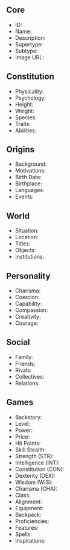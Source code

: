  ## Core
- <span class="text-field" data-tooltip="Text">ID</span>:
- <span class="text-field" data-tooltip="Text">Name</span>: 
- <span class="text-field" data-tooltip="Text">Description</span>: 
- <span class="text-field" data-tooltip="Text">Supertype</span>: 
- <span class="text-field" data-tooltip="Text">Subtype</span>: 
- <span class="text-field" data-tooltip="Text">Image URL</span>: 

## Constitution
- <span class="text-field" data-tooltip="Text">Physicality</span>: 
- <span class="text-field" data-tooltip="Text">Psychology</span>: 
- <span class="number-field" data-tooltip="Number">Height</span>: 
- <span class="number-field" data-tooltip="Number">Weight</span>: 
- <span class="multi-link-field" data-tooltip="Multi Species">Species</span>: 
- <span class="multi-link-field" data-tooltip="Multi Trait">Traits</span>: 
- <span class="multi-link-field" data-tooltip="Multi Ability">Abilities</span>: 

## Origins
- <span class="text-field" data-tooltip="Text">Background</span>: 
- <span class="text-field" data-tooltip="Text">Motivations</span>: 
- <span class="number-field" data-tooltip="Number">Birth Date</span>: 
- <span class="link-field" data-tooltip="Single Location">Birthplace</span>: 
- <span class="multi-link-field" data-tooltip="Multi Language">Languages</span>: 
- <span class="multi-link-field" data-tooltip="Multi Event">Events</span>: 

## World
- <span class="text-field" data-tooltip="Text">Situation</span>: 
- <span class="link-field" data-tooltip="Single Location">Location</span>: 
- <span class="multi-link-field" data-tooltip="Multi Title">Titles</span>: 
- <span class="multi-link-field" data-tooltip="Multi Object">Objects</span>: 
- <span class="multi-link-field" data-tooltip="Multi Institution">Institutions</span>: 

## Personality
- <span class="number-field" data-tooltip="Number, max: 100">Charisma</span>: 
- <span class="number-field" data-tooltip="Number, max: 100">Coercion</span>: 
- <span class="number-field" data-tooltip="Number, max: 100">Capability</span>: 
- <span class="number-field" data-tooltip="Number, max: 100">Compassion</span>: 
- <span class="number-field" data-tooltip="Number, max: 100">Creativity</span>: 
- <span class="number-field" data-tooltip="Number, max: 100">Courage</span>: 

## Social
- <span class="multi-link-field" data-tooltip="Multi Family">Family</span>: 
- <span class="multi-link-field" data-tooltip="Multi Character">Friends</span>: 
- <span class="multi-link-field" data-tooltip="Multi Character">Rivals</span>: 
- <span class="multi-link-field" data-tooltip="Multi Collective">Collectives</span>: 
- <span class="multi-link-field" data-tooltip="Multi Relation">Relations</span>: 

## Games
- <span class="text-field" data-tooltip="Text">Backstory</span>: 
- <span class="number-field" data-tooltip="Number, max: 100">Level</span>: 
- <span class="number-field" data-tooltip="Number">Power</span>: 
- <span class="number-field" data-tooltip="Number, max: 9999">Price</span>: 
- <span class="number-field" data-tooltip="Number, max: 999">Hit Points</span>: 
- <span class="number-field" data-tooltip="Number">Skill Stealth</span>: 
- <span class="number-field" data-tooltip="Number, max: 20">Strength (STR)</span>: 
- <span class="number-field" data-tooltip="Number, max: 20">Intelligence (INT)</span>: 
- <span class="number-field" data-tooltip="Number, max: 20">Constitution (CON)</span>: 
- <span class="number-field" data-tooltip="Number, max: 20">Dexterity (DEX)</span>: 
- <span class="number-field" data-tooltip="Number, max: 20">Wisdom (WIS)</span>: 
- <span class="number-field" data-tooltip="Number, max: 20">Charisma (CHA)</span>: 
- <span class="text-field" data-tooltip="Text">Class</span>: 
- <span class="text-field" data-tooltip="Text">Alignment</span>: 
- <span class="multi-link-field" data-tooltip="Multi Object">Equipment</span>: 
- <span class="multi-link-field" data-tooltip="Multi Object">Backpack</span>: 
- <span class="multi-link-field" data-tooltip="Multi Ability">Proficiencies</span>: 
- <span class="multi-link-field" data-tooltip="Multi Trait">Features</span>: 
- <span class="multi-link-field" data-tooltip="Multi Ability">Spells</span>: 
- <span class="multi-link-field" data-tooltip="Multi Construct">Inspirations</span>: 
